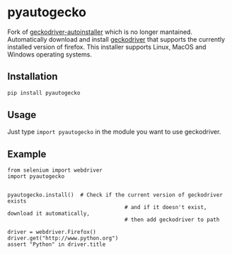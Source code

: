 # pyautogecko
Fork of [geckodriver-autoinstaller](https://github.com/yeongbin-jo/python-geckodriver-autoinstaller) which is no longer mantained.
Automatically download and install [geckodriver](https://github.com/mozilla/geckodriver/releases/latest) that supports the currently installed version of firefox. This installer supports Linux, MacOS and Windows operating systems.

## Installation

```bash
pip install pyautogecko
```

## Usage
Just type `import pyautogecko` in the module you want to use geckodriver.

## Example
```
from selenium import webdriver
import pyautogecko


pyautogecko.install()  # Check if the current version of geckodriver exists
                                     # and if it doesn't exist, download it automatically,
                                     # then add geckodriver to path

driver = webdriver.Firefox()
driver.get("http://www.python.org")
assert "Python" in driver.title
```
